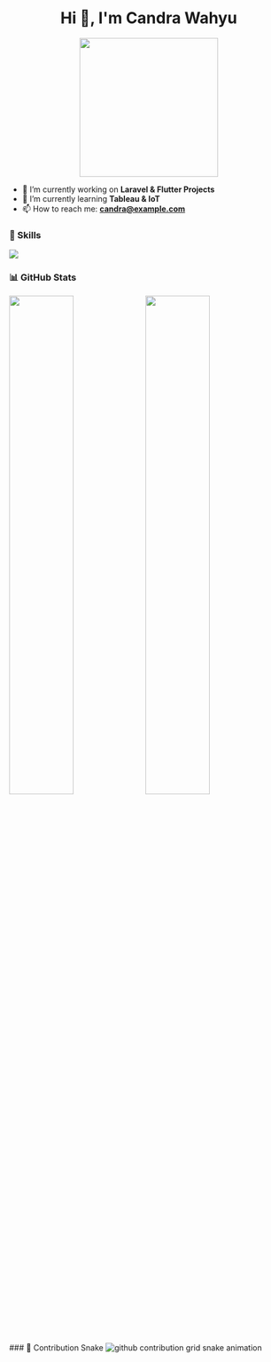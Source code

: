 <h1 align="center">Hi 👋, I'm Candra Wahyu</h1>
<p align="center">
  <img src="https://media.giphy.com/media/3o7TKU8RvQuomFfUUU/giphy.gif" width="250">
</p>

- 🔭 I’m currently working on **Laravel & Flutter Projects**
- 🌱 I’m currently learning **Tableau & IoT**
- 📫 How to reach me: **candra@example.com**

### 🚀 Skills

<p align="left">
  <img src="https://skillicons.dev/icons?i=php,laravel,flutter,dart,js,nodejs,html,css,tailwind,mysql,git,github" />
</p>

### 📊 GitHub Stats

<p align="left">
  <img src="https://github-readme-stats.vercel.app/api?username=candraega&show_icons=true&theme=radical" width="48%" />
  <img src="https://github-readme-stats.vercel.app/api/top-langs/?username=candraega&layout=compact&theme=radical" width="48%" />
</p>
### 🐍 Contribution Snake

<picture>
  <source
    media="(prefers-color-scheme: dark)"
    srcset="https://raw.githubusercontent.com/planate/snk/output/github-contribution-grid-snake-dark.svg"
  />
  <source
    media="(prefers-color-scheme: light)"
    srcset="https://raw.githubusercontent.com/planate/snk/output/github-contribution-grid-snake.svg"
  />
  <img
    alt="github contribution grid snake animation"
    src="https://raw.githubusercontent.com/planate/snk/output/github-contribution-grid-snake.svg"
  />
</picture>
